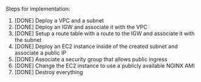 Steps for implementation:
1. [DONE] Deploy a VPC and a subnet
2. [DONE] Deploy an IGW and associate it with the VPC
3. [DONE] Setup a route table with a route to the IGW and associate it with the subnet
4. [DONE] Deploy an EC2 instance inside of the created subnet and associate a public IP
5. [DONE] Associate a security group that allows public ingress
6. [DONE] Change the EC2 instance to use a publicly available NGINX AMI
7. [DONE] Destroy everything

